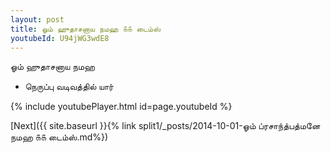 ```yaml
---
layout: post
title: ஓம் ஹுதாசனாய நமஹ ௧௧ டைம்ஸ்
youtubeId: U94jWG3wdE8
---
```

 
 
 ஓம் ஹுதாசனாய நமஹ  
 
 -  நெருப்பு வடிவத்தில் யார் 
 
  
 
  
 
 
 
 
 
 


{% include youtubePlayer.html id=page.youtubeId %}
 
[Next]({{ site.baseurl }}{% link  split1/_posts/2014-10-01-ஓம் ப்ரசாந்த்பத்மனே நமஹ ௧௧ டைம்ஸ்.md%})
 
